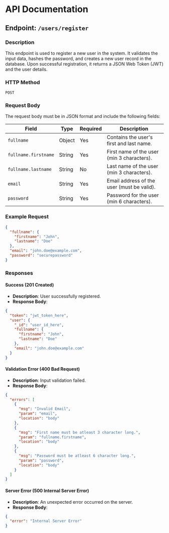 # API Documentation

## Endpoint: `/users/register`

### Description
This endpoint is used to register a new user in the system. It validates the input data, hashes the password, and creates a new user record in the database. Upon successful registration, it returns a JSON Web Token (JWT) and the user details.

### HTTP Method
`POST`

### Request Body
The request body must be in JSON format and include the following fields:

| Field             | Type   | Required | Description                                   |
|--------------------|--------|----------|-----------------------------------------------|
| `fullname`         | Object | Yes      | Contains the user's first and last name.      |
| `fullname.firstname` | String | Yes      | First name of the user (min 3 characters).    |
| `fullname.lastname`  | String | No       | Last name of the user (min 3 characters).     |
| `email`            | String | Yes      | Email address of the user (must be valid).    |
| `password`         | String | Yes      | Password for the user (min 6 characters).     |

### Example Request
```json
{
  "fullname": {
    "firstname": "John",
    "lastname": "Doe"
  },
  "email": "john.doe@example.com",
  "password": "securepassword"
}
```

### Responses

#### Success (201 Created)
- **Description**: User successfully registered.
- **Response Body**:
```json
{
  "token": "jwt_token_here",
  "user": {
    "_id": "user_id_here",
    "fullname": {
      "firstname": "John",
      "lastname": "Doe"
    },
    "email": "john.doe@example.com"
  }
}
```

#### Validation Error (400 Bad Request)
- **Description**: Input validation failed.
- **Response Body**:
```json
{
  "errors": [
    {
      "msg": "Invalid Email",
      "param": "email",
      "location": "body"
    },
    {
      "msg": "First name must be atleast 3 character long.",
      "param": "fullname.firstname",
      "location": "body"
    },
    {
      "msg": "Password must be atleast 6 character long.",
      "param": "password",
      "location": "body"
    }
  ]
}
```

#### Server Error (500 Internal Server Error)
- **Description**: An unexpected error occurred on the server.
- **Response Body**:
```json
{
  "error": "Internal Server Error"
}
```